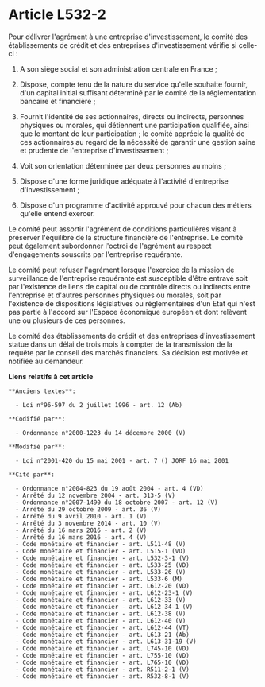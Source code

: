 # Article L532-2

Pour délivrer l'agrément à une entreprise d'investissement, le comité des établissements de crédit et des entreprises
d'investissement vérifie si celle-ci :

1. A son siège social et son administration centrale en France ;

2. Dispose, compte tenu de la nature du service qu'elle souhaite fournir, d'un capital initial suffisant déterminé par le
comité de la réglementation bancaire et financière ;

3. Fournit l'identité de ses actionnaires, directs ou indirects, personnes physiques ou morales, qui détiennent une
participation qualifiée, ainsi que le montant de leur participation ; le comité apprécie la qualité de ces actionnaires au
regard de la nécessité de garantir une gestion saine et prudente de l'entreprise d'investissement ;

4. Voit son orientation déterminée par deux personnes au moins ;

5. Dispose d'une forme juridique adéquate à l'activité d'entreprise d'investissement ;

6. Dispose d'un programme d'activité approuvé pour chacun des métiers qu'elle entend exercer.

Le comité peut assortir l'agrément de conditions particulières visant à préserver l'équilibre de la structure financière de
l'entreprise. Le comité peut également subordonner l'octroi de l'agrément au respect d'engagements souscrits par l'entreprise
requérante.

Le comité peut refuser l'agrément lorsque l'exercice de la mission de surveillance de l'entreprise requérante est susceptible
d'être entravé soit par l'existence de liens de capital ou de contrôle directs ou indirects entre l'entreprise et d'autres
personnes physiques ou morales, soit par l'existence de dispositions législatives ou réglementaires d'un Etat qui n'est pas
partie à l'accord sur l'Espace économique européen et dont relèvent une ou plusieurs de ces personnes.

Le comité des établissements de crédit et des entreprises d'investissement statue dans un délai de trois mois à compter de la
transmission de la requête par le conseil des marchés financiers. Sa décision est motivée et notifiée au demandeur.

**Liens relatifs à cet article**

	**Anciens textes**:

	  - Loi n°96-597 du 2 juillet 1996 - art. 12 (Ab)

	**Codifié par**:

	  - Ordonnance n°2000-1223 du 14 décembre 2000 (V)

	**Modifié par**:

	  - Loi n°2001-420 du 15 mai 2001 - art. 7 () JORF 16 mai 2001

	**Cité par**:

	  - Ordonnance n°2004-823 du 19 août 2004 - art. 4 (VD)
	  - Arrêté du 12 novembre 2004 - art. 313-5 (V)
	  - Ordonnance n°2007-1490 du 18 octobre 2007 - art. 12 (V)
	  - Arrêté du 29 octobre 2009 - art. 36 (V)
	  - Arrêté du 9 avril 2010 - art. 1 (V)
	  - Arrêté du 3 novembre 2014 - art. 10 (V)
	  - Arrêté du 16 mars 2016 - art. 2 (V)
	  - Arrêté du 16 mars 2016 - art. 4 (V)
	  - Code monétaire et financier - art. L511-48 (V)
	  - Code monétaire et financier - art. L515-1 (VD)
	  - Code monétaire et financier - art. L532-3-1 (V)
	  - Code monétaire et financier - art. L533-25 (VD)
	  - Code monétaire et financier - art. L533-26 (V)
	  - Code monétaire et financier - art. L533-6 (M)
	  - Code monétaire et financier - art. L612-20 (VD)
	  - Code monétaire et financier - art. L612-23-1 (V)
	  - Code monétaire et financier - art. L612-33 (V)
	  - Code monétaire et financier - art. L612-34-1 (V)
	  - Code monétaire et financier - art. L612-38 (V)
	  - Code monétaire et financier - art. L612-40 (V)
	  - Code monétaire et financier - art. L612-44 (VT)
	  - Code monétaire et financier - art. L613-21 (Ab)
	  - Code monétaire et financier - art. L613-31-19 (V)
	  - Code monétaire et financier - art. L745-10 (VD)
	  - Code monétaire et financier - art. L755-10 (VD)
	  - Code monétaire et financier - art. L765-10 (VD)
	  - Code monétaire et financier - art. R511-2-1 (V)
	  - Code monétaire et financier - art. R532-8-1 (V)

